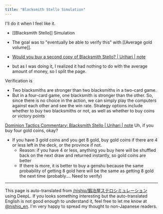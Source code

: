 ```yaml
---
title: "Blacksmith Stello Simulation"
---
```


I'll do it when I feel like it.

- [[Blacksmith Stello]] Simulation

- The goal was to "eventually be able to verify this" with [[Average gold volume]].
- [Would you buy a second copy of Blacksmith Stello? | Urihari | note](https://note.com/urihari/n/na0f211e8d264)
- but as I was doing it, I realized it had nothing to do with the average amount of money, so I split the page.

Verification is
- Two blacksmiths are stronger than two blacksmiths in a two-card game.
- But in a four-card game, one blacksmith is stronger than the other.
So, since there is no choice in the action, we can simply play the computers against each other and see the win rate.
Strategy options include whether to buy two blacksmiths or not, as well as whether to buy coins or victory points

[Dominion Tactics Commentary: Blacksmith Stello | Urihari | note](https://note.com/urihari/n/n1a9cc1e53bc5)
Uh, if you buy four gold coins, okay?
- If you have 3 gold coins and you get 8 gold, buy gold coins if there are 4 or less left in the deck, or the province if not.
    - Reason: if you have 4 or less, anything you buy here will be shuffled back on the next draw and returned instantly, so gold coins are better
    - If there is more, it is better to buy a genshu because the same probability of getting 8 gold here will be the same as getting 8 gold the next time (probably.... Need to verify)

---
This page is auto-translated from [/nishio/鍛冶屋ステロシミュレーション](https://scrapbox.io/nishio/鍛冶屋ステロシミュレーション) using DeepL. If you looks something interesting but the auto-translated English is not good enough to understand it, feel free to let me know at [@nishio_en](https://twitter.com/nishio_en). I'm very happy to spread my thought to non-Japanese readers.
